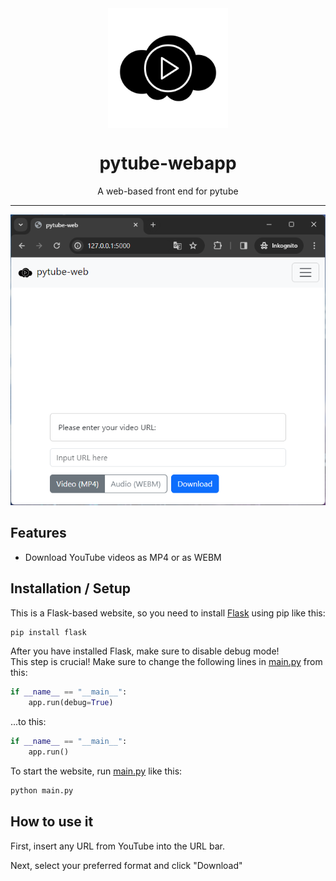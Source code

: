 <div align="center">
    <img src="static/pytube-webapp.png" width="192" height="192" style="display: block; margin: 0 auto"/>
    <h1>pytube-webapp</h1>
    <p>A web-based front end for pytube</p>
</div>

---

<p align="center">
<img src="branding/screenshot.png">
</p>

## Features

- Download YouTube videos as MP4 or as WEBM

## Installation / Setup

This is a Flask-based website, so you need to install [Flask](https://pypi.org/project/Flask/) using pip like this:

```bash
pip install flask
```

After you have installed Flask, make sure to disable debug mode!  
This step is crucial!
Make sure to change the following lines in [main.py](main.py) from this:

```python
if __name__ == "__main__":
    app.run(debug=True)
```

...to this:  

```python
if __name__ == "__main__":
    app.run()
```

To start the website, run [main.py](main.py) like this:

```bash
python main.py
```

## How to use it

First, insert any URL from YouTube into the URL bar.  
  
Next, select your preferred format and click "Download"
